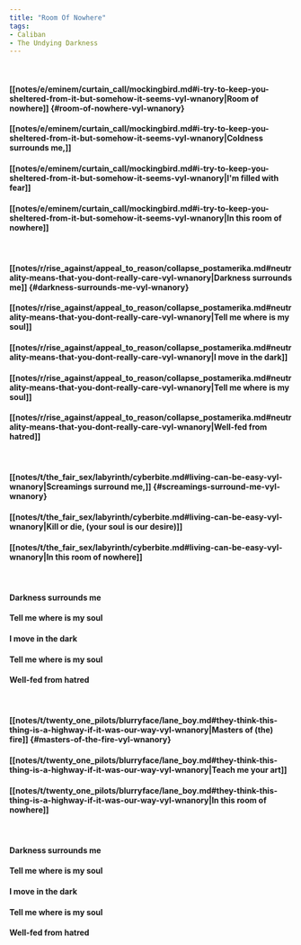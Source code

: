 ```yaml
---
title: "Room Of Nowhere"
tags:
- Caliban
- The Undying Darkness
---
```

&nbsp;
#### [[notes/e/eminem/curtain_call/mockingbird.md#i-try-to-keep-you-sheltered-from-it-but-somehow-it-seems-vyl-wnanory|Room of nowhere]] {#room-of-nowhere-vyl-wnanory}
#### [[notes/e/eminem/curtain_call/mockingbird.md#i-try-to-keep-you-sheltered-from-it-but-somehow-it-seems-vyl-wnanory|Coldness surrounds me,]]
#### [[notes/e/eminem/curtain_call/mockingbird.md#i-try-to-keep-you-sheltered-from-it-but-somehow-it-seems-vyl-wnanory|I'm filled with fear]]
#### [[notes/e/eminem/curtain_call/mockingbird.md#i-try-to-keep-you-sheltered-from-it-but-somehow-it-seems-vyl-wnanory|In this room of nowhere]]
&nbsp;
#### [[notes/r/rise_against/appeal_to_reason/collapse_postamerika.md#neutrality-means-that-you-dont-really-care-vyl-wnanory|Darkness surrounds me]] {#darkness-surrounds-me-vyl-wnanory}
#### [[notes/r/rise_against/appeal_to_reason/collapse_postamerika.md#neutrality-means-that-you-dont-really-care-vyl-wnanory|Tell me where is my soul]]
#### [[notes/r/rise_against/appeal_to_reason/collapse_postamerika.md#neutrality-means-that-you-dont-really-care-vyl-wnanory|I move in the dark]]
#### [[notes/r/rise_against/appeal_to_reason/collapse_postamerika.md#neutrality-means-that-you-dont-really-care-vyl-wnanory|Tell me where is my soul]]
#### [[notes/r/rise_against/appeal_to_reason/collapse_postamerika.md#neutrality-means-that-you-dont-really-care-vyl-wnanory|Well-fed from hatred]]
&nbsp;
#### [[notes/t/the_fair_sex/labyrinth/cyberbite.md#living-can-be-easy-vyl-wnanory|Screamings surround me,]] {#screamings-surround-me-vyl-wnanory}
#### [[notes/t/the_fair_sex/labyrinth/cyberbite.md#living-can-be-easy-vyl-wnanory|Kill or die, (your soul is our desire)]]
#### [[notes/t/the_fair_sex/labyrinth/cyberbite.md#living-can-be-easy-vyl-wnanory|In this room of nowhere]]
&nbsp;
#### Darkness surrounds me
#### Tell me where is my soul
#### I move in the dark
#### Tell me where is my soul
#### Well-fed from hatred
&nbsp;
#### [[notes/t/twenty_one_pilots/blurryface/lane_boy.md#they-think-this-thing-is-a-highway-if-it-was-our-way-vyl-wnanory|Masters of (the) fire]] {#masters-of-the-fire-vyl-wnanory}
#### [[notes/t/twenty_one_pilots/blurryface/lane_boy.md#they-think-this-thing-is-a-highway-if-it-was-our-way-vyl-wnanory|Teach me your art]]
#### [[notes/t/twenty_one_pilots/blurryface/lane_boy.md#they-think-this-thing-is-a-highway-if-it-was-our-way-vyl-wnanory|In this room of nowhere]]
&nbsp;
#### Darkness surrounds me
#### Tell me where is my soul
#### I move in the dark
#### Tell me where is my soul
#### Well-fed from hatred
